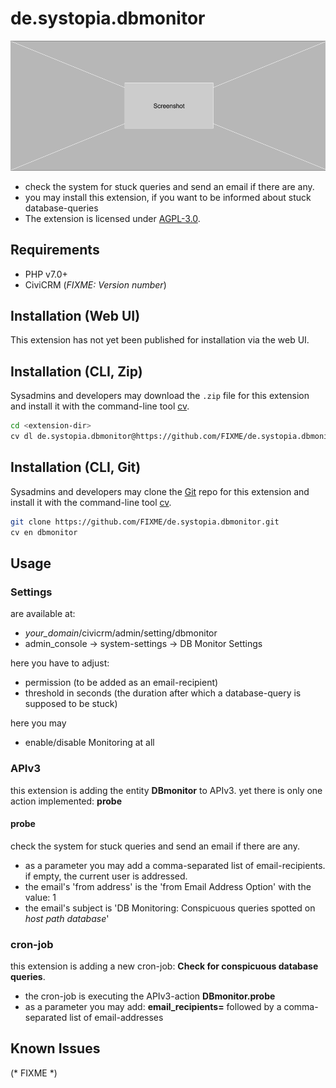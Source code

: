 # de.systopia.dbmonitor

![Screenshot](/images/screenshot.png)

+ check the system for stuck queries and send an email if there are any.
+ you may install this extension, if you want to be informed about stuck database-queries 
+ The extension is licensed under [AGPL-3.0](LICENSE.txt).

## Requirements

* PHP v7.0+
* CiviCRM (*FIXME: Version number*)

## Installation (Web UI)

This extension has not yet been published for installation via the web UI.

## Installation (CLI, Zip)

Sysadmins and developers may download the `.zip` file for this extension and
install it with the command-line tool [cv](https://github.com/civicrm/cv).

```bash
cd <extension-dir>
cv dl de.systopia.dbmonitor@https://github.com/FIXME/de.systopia.dbmonitor/archive/master.zip
```

## Installation (CLI, Git)

Sysadmins and developers may clone the [Git](https://en.wikipedia.org/wiki/Git) repo for this extension and
install it with the command-line tool [cv](https://github.com/civicrm/cv).

```bash
git clone https://github.com/FIXME/de.systopia.dbmonitor.git
cv en dbmonitor
```

## Usage

### Settings
are available at:
+ _your_domain_/civicrm/admin/setting/dbmonitor
+ admin_console -> system-settings -> DB Monitor Settings

here you have to adjust:
+ permission (to be added as an email-recipient)
+ threshold in seconds (the duration after which a database-query is supposed to be stuck)

here you may
+ enable/disable Monitoring at all

### APIv3
this extension is adding the entity **DBmonitor** to APIv3.
yet there is only one action implemented: **probe**
#### probe
check the system for stuck queries and send an email if there are any.
+ as a parameter you may add a comma-separated list of email-recipients. 
if empty, the current user is addressed.
+ the email's 'from address' is the 'from Email Address Option' with the value: 1
+ the email's subject is 'DB Monitoring: Conspicuous queries spotted on _host_ _path_ _database_'

### cron-job
this extension is adding a new cron-job: **Check for conspicuous database queries**.
+ the cron-job is executing the APIv3-action **DBmonitor.probe**
+ as a parameter you may add: **email_recipients=** followed by a comma-separated list of email-addresses


## Known Issues

(* FIXME *)
